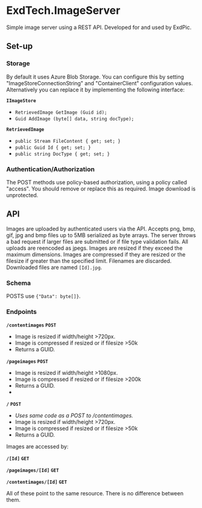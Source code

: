 # ExdTech.ImageServer

Simple image server using a REST API. Developed for and used by ExdPic. 

## Set-up

### Storage
By default it uses Azure Blob Storage. You can configure this by setting "ImageStoreConnectionString" and "ContainerClient" configuration values. Alternatively you can replace it by implementing the following interface:

**`IImageStore`**
* `RetrievedImage GetImage (Guid id);`
* `Guid AddImage (byte[] data, string docType);`
        
**`RetrievedImage`**
* `public Stream FileContent { get; set; }`
* `public Guid Id { get; set; }`
* `public string DocType { get; set; }`


### Authentication/Authorization
The POST methods use policy-based authorization, using a policy called "access". You should remove or replace this as required. Image download is unprotected.

## API
Images are uploaded by authenticated users via the API. Accepts png, bmp, gif, jpg and bmp files up to 5MB serialized as byte arrays. The server throws a bad request if larger files are submitted or if file type validation fails. All uploads are reencoded as jpegs. Images are resized if they exceed the maximum dimensions. Images are compressed if they are resized or the filesize if greater than the specified limit. Filenames are discarded. Downloaded files are named `[Id].jpg`.

### Schema
POSTS use `{"Data": byte[]}`. 

### Endpoints
**`/contentimages` `POST`** 
* Image is resized if width/height >720px.
* Image is compressed if resized or if filesize >50k
* Returns a GUID.

**`/pageimages` `POST`** 
* Image is resized if width/height >1080px.
* Image is compressed if resized or if filesize >200k
* Returns a GUID.
* 
**`/` `POST`** 
* _Uses same code as a POST to /contentimages._
* Image is resized if width/height >720px.
* Image is compressed if resized or if filesize >50k
* Returns a GUID.


Images are accessed by:

**`/[Id]` `GET`**

**`/pageimages/[Id]` `GET`** 

**`/contentimages/[Id]` `GET`** 

All of these point to the same resource. There is no difference between them.
